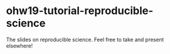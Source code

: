 # ohw19-tutorial-reproducible-science

The slides on reproducible science. Feel free to take and present elsewhere!
